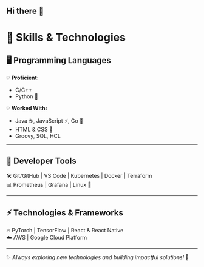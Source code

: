 ## Hi there 👋

<!--
**divya034/divya034** is a ✨ _special_ ✨ repository because its `README.md` (this file) appears on your GitHub profile.

Here are some ideas to get you started:

- 🔭 I’m currently working on ...
- 🌱 I’m currently learning ...
- 👯 I’m looking to collaborate on ...
- 🤔 I’m looking for help with ...
- 💬 Ask me about ...
- 📫 How to reach me: ...
- 😄 Pronouns: ...
- ⚡ Fun fact: ...
-->

# 🚀 Skills & Technologies  

## 🖥️ Programming Languages  
💡 **Proficient:**  
- C/C++  
- Python 🐍  

💡 **Worked With:**  
- Java ☕, JavaScript ⚡, Go 🚀  
- HTML & CSS 🎨  
- Groovy, SQL, HCL  

---

## 🔧 Developer Tools  
🛠️ Git/GitHub | VS Code | Kubernetes | Docker | Terraform  
📊 Prometheus | Grafana | Linux 🐧  

---

## ⚡ Technologies & Frameworks  
🔥 PyTorch | TensorFlow | React & React Native  
☁️ AWS | Google Cloud Platform  

---

✨ *Always exploring new technologies and building impactful solutions!* 🚀  
